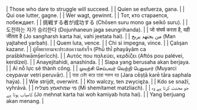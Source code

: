 | Those who dare to struggle will succeed. |
| Quien se esfuerza, gana. |
| Qui ose lutter, gagne. |
| Wer wagt, gewinnt. |
| Тот, кто старается, побеждает. |
| 挑戦する者が成功する (Chōsen suru mono ga seikō suru). |
| 도전하는 자가 승리한다 (Dojunhaneun jaga seungrihanda). |
| जो संघर्ष करता है, वही जीतता है (Jo sangharsh karta hai, vahi jeetata hai). |
| من يجتهد يربح (Man yajtahed yarbah). |
| Quem luta, vence. |
| Chi si impegna, vince. |
| Çalışan kazanır. |
| ผู้ที่พยายามจะประสบความสำเร็จ (Phū̀ thī̀ phayāyām ca pras̄bkhwāmṣ̄erīcch). |
| Αυτός που παλεύει, κερδίζει (Aftós pou palévei, kerdízei). |
| Anayejitahidi, anashinda. |
| Siapa yang berusaha akan berjaya. |
| Ai nỗ lực sẽ thành công. |
| முயற்சி செய்பவர் வெற்றி பெறுவார் (Muyarci ceypavar vetri peruvār). |
| যারা চেষ্টা করে তারা সফল হয় (Jara cēṣṭā karē tāra saphala haẏa). |
| Wie strijdt, overwint. |
| Kto walczy, ten zwycięża. |
| Kdo se snaží, vyhrává. |
| מי שמתאמץ מצליח (Mi shemitamet matzliach). |
| جو محنت کرتا ہے وہ کامیاب ہوتا ہے (Jo mehnat karta hai woh kamiyab hota hai). |
| Yang berjuang akan menang. |
